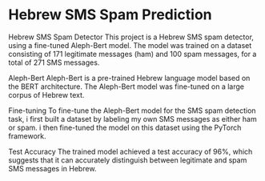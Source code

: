 # Hebrew SMS Spam Prediction

Hebrew SMS Spam Detector
This project is a Hebrew SMS spam detector, using a fine-tuned Aleph-Bert model. The model was trained on a dataset consisting of 171 legitimate messages (ham) and 100 spam messages, for a total of 271 SMS messages.

Aleph-Bert
Aleph-Bert is a pre-trained Hebrew language model based on the BERT architecture. The Aleph-Bert model was fine-tuned on a large corpus of Hebrew text.

Fine-tuning
To fine-tune the Aleph-Bert model for the SMS spam detection task, i first built a dataset by labeling my own SMS messages as either ham or spam. i then fine-tuned the model on this dataset using the PyTorch framework.

Test Accuracy
The trained model achieved a test accuracy of 96%, which suggests that it can accurately distinguish between legitimate and spam SMS messages in Hebrew.
